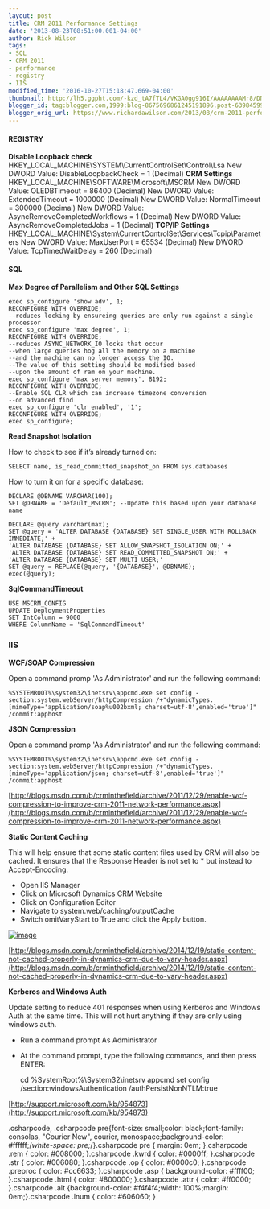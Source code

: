 ```yaml
---
layout: post
title: CRM 2011 Performance Settings
date: '2013-08-23T08:51:00.001-04:00'
author: Rick Wilson
tags:
- SQL
- CRM 2011
- performance
- registry
- IIS
modified_time: '2016-10-27T15:18:47.669-04:00'
thumbnail: http://lh5.ggpht.com/-kzd_tA7fTL4/VKGA0gg916I/AAAAAAAAMr8/DNMflAiKPCs/s72-c/image_thumb%25255B2%25255D.png?imgmax=800
blogger_id: tag:blogger.com,1999:blog-8675696861245191896.post-6398459909746927767
blogger_orig_url: https://www.richardawilson.com/2013/08/crm-2011-performance-settings.html
---
```



#### REGISTRY
**Disable Loopback check**
HKEY_LOCAL_MACHINE\SYSTEM\CurrentControlSet\Control\Lsa
           New DWORD Value: DisableLoopbackCheck = 1 (Decimal)
**CRM Settings**
HKEY_LOCAL_MACHINE\SOFTWARE\Microsoft\MSCRM
          New DWORD Value: OLEDBTimeout = 86400 (Decimal)
          New DWORD Value: ExtendedTimeout = 1000000 (Decimal)
          New DWORD Value: NormalTimeout = 300000 (Decimal)
          New DWORD Value: AsyncRemoveCompletedWorkflows = 1 (Decimal)
          New DWORD Value: AsyncRemoveCompletedJobs = 1 (Decimal)
**TCP/IP Settings**
HKEY_LOCAL_MACHINE\System\CurrentControlSet\Services\Tcpip\Parameters
          New DWORD Value: MaxUserPort = 65534 (Decimal)
          New DWORD Value: TcpTimedWaitDelay = 260 (Decimal)

#### SQL
**Max Degree of Parallelism and Other SQL Settings**

    exec sp_configure 'show adv', 1;
    RECONFIGURE WITH OVERRIDE;
    --reduces locking by ensureing queries are only run against a single processor
    exec sp_configure 'max degree', 1;
    RECONFIGURE WITH OVERRIDE;
    --reduces ASYNC_NETWORK_IO locks that occur 
    --when large queries hog all the memory on a machine
    --and the machine can no longer access the IO.
    --The value of this setting should be modified based 
    --upon the amount of ram on your machine.
    exec sp_configure 'max server memory', 8192;
    RECONFIGURE WITH OVERRIDE;
    --Enable SQL CLR which can increase timezone conversion
    --on advanced find
    exec sp_configure 'clr enabled', '1';
    RECONFIGURE WITH OVERRIDE;
    exec sp_configure;

**Read Snapshot Isolation**

How to check to see if it’s already turned on:

    SELECT name, is_read_committed_snapshot_on FROM sys.databases

How to turn it on for a specific database:

    DECLARE @DBNAME VARCHAR(100);
    SET @DBNAME = 'Default_MSCRM'; --Update this based upon your database name
    
    DECLARE @query varchar(max);
    SET @query = 'ALTER DATABASE {DATABASE} SET SINGLE_USER WITH ROLLBACK IMMEDIATE;' +
    'ALTER DATABASE {DATABASE} SET ALLOW_SNAPSHOT_ISOLATION ON;' +
    'ALTER DATABASE {DATABASE} SET READ_COMMITTED_SNAPSHOT ON;' +
    'ALTER DATABASE {DATABASE} SET MULTI_USER;'
    SET @query = REPLACE(@query, '{DATABASE}', @DBNAME);
    exec(@query);

**SqlCommandTimeout**

    USE MSCRM_CONFIG
    UPDATE DeploymentProperties
    SET IntColumn = 9000
    WHERE ColumnName = 'SqlCommandTimeout'
    

### IIS

**WCF/SOAP Compression**

Open a command promp 'As Administrator' and run the following command:

    %SYSTEMROOT%\system32\inetsrv\appcmd.exe set config -section:system.webServer/httpCompression /+"dynamicTypes.[mimeType='application/soap%u002bxml; charset=utf-8',enabled='true']" /commit:apphost

**JSON Compression**

Open a command promp 'As Administrator' and run the following command:

    %SYSTEMROOT%\system32\inetsrv\appcmd.exe set config -section:system.webServer/httpCompression /+"dynamicTypes.[mimeType='application/json; charset=utf-8',enabled='true']" /commit:apphost

[http://blogs.msdn.com/b/crminthefield/archive/2011/12/29/enable-wcf-compression-to-improve-crm-2011-network-performance.aspx](http://blogs.msdn.com/b/crminthefield/archive/2011/12/29/enable-wcf-compression-to-improve-crm-2011-network-performance.aspx)

**Static Content Caching**

This will help ensure that some static content files used by CRM will also be cached.  It ensures that the Response Header is not set to * but instead to Accept-Encoding.

- Open IIS Manager 
- Click on Microsoft Dynamics CRM Website 
- Click on Configuration Editor 
- Navigate to system.web/caching/outputCache 
- Switch omitVaryStart to True and click the Apply button.

[![image](http://lh5.ggpht.com/-kzd_tA7fTL4/VKGA0gg916I/AAAAAAAAMr8/DNMflAiKPCs/image_thumb%25255B2%25255D.png?imgmax=800)](http://lh3.ggpht.com/-a7JioS-s56A/VKGAz_i6aiI/AAAAAAAAMr0/zzeixtbgnjA/s1600-h/image%25255B4%25255D.png)

[http://blogs.msdn.com/b/crminthefield/archive/2014/12/19/static-content-not-cached-properly-in-dynamics-crm-due-to-vary-header.aspx](http://blogs.msdn.com/b/crminthefield/archive/2014/12/19/static-content-not-cached-properly-in-dynamics-crm-due-to-vary-header.aspx)

**Kerberos and Windows Auth**

Update setting to reduce 401 responses when using Kerberos and Windows Auth at the same time. This will not hurt anything if they are only using windows auth. 

- Run a command prompt As Administrator
- At the command prompt, type the following commands, and then press ENTER:

    cd %SystemRoot%\System32\inetsrv
    appcmd set config /section:windowsAuthentication /authPersistNonNTLM:true

[http://support.microsoft.com/kb/954873](http://support.microsoft.com/kb/954873)

.csharpcode, .csharpcode pre{font-size: small;color: black;font-family: consolas, "Courier New", courier, monospace;background-color: #ffffff;/*white-space: pre;*/}.csharpcode pre { margin: 0em; }.csharpcode .rem { color: #008000; }.csharpcode .kwrd { color: #0000ff; }.csharpcode .str { color: #006080; }.csharpcode .op { color: #0000c0; }.csharpcode .preproc { color: #cc6633; }.csharpcode .asp { background-color: #ffff00; }.csharpcode .html { color: #800000; }.csharpcode .attr { color: #ff0000; }.csharpcode .alt {background-color: #f4f4f4;width: 100%;margin: 0em;}.csharpcode .lnum { color: #606060; }

